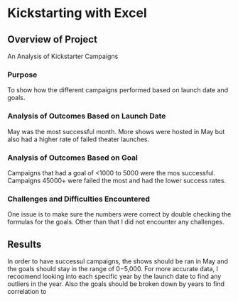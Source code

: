 # Kickstarting with Excel
## Overview of Project
An Analysis of Kickstarter Campaigns
### Purpose
To show how the different campaigns performed based on launch date and goals.
### Analysis of Outcomes Based on Launch Date
May was the most successful month. More shows were hosted in May but also had a higher rate of failed theater launches.

### Analysis of Outcomes Based on Goal
Campaigns that had a goal of <1000 to 5000 were the mos successful. Campaigns 45000+ were failed the most and had the lower success rates.

### Challenges and Difficulties Encountered
One issue is to make sure the numbers were correct by double checking the formulas for the goals. Other than that I did not encounter any challenges.
## Results
In order to have successul campaigns, the shows should be ran in May and the goals should stay in the range of $0-$5,000. 
For more accurate data, I recoomend looking into each specific year by the launch date to find any outliers in the year.
Also the goals should be broken down by years to find correlation to 

